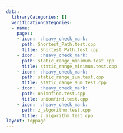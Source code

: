 ```yaml
---
data:
  libraryCategories: []
  verificationCategories:
  - name: .
    pages:
    - icon: ':heavy_check_mark:'
      path: Shortest_Path.test.cpp
      title: Shortest_Path.test.cpp
    - icon: ':heavy_check_mark:'
      path: static_range_minimum.test.cpp
      title: static_range_minimum.test.cpp
    - icon: ':heavy_check_mark:'
      path: static_range_sum.test.cpp
      title: static_range_sum.test.cpp
    - icon: ':heavy_check_mark:'
      path: unionfind.test.cpp
      title: unionfind.test.cpp
    - icon: ':heavy_check_mark:'
      path: z_algorithm.test.cpp
      title: z_algorithm.test.cpp
layout: toppage
---
```

